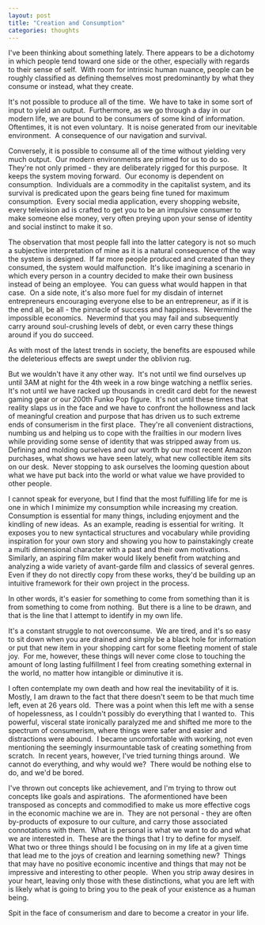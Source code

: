 ```yaml
---
layout: post
title: "Creation and Consumption"
categories: thoughts
---
```


I've been thinking about something lately. There appears to be a dichotomy in which people tend toward one side or the other, especially with regards to their sense of self.  With room for intrinsic human nuance, people can be roughly classified as defining themselves most predominantly by what they consume or instead, what they create.

It's not possible to produce all of the time.  We have to take in some sort of input to yield an output.  Furthermore, as we go through a day in our modern life, we are bound to be consumers of some kind of information.  Oftentimes, it is not even voluntary.  It is noise generated from our inevitable environment.  A consequence of our navigation and survival.

Conversely, it is possible to consume all of the time without yielding very much output.  Our modern environments are primed for us to do so.  They're not only primed - they are deliberately rigged for this purpose.  It keeps the system moving forward.  Our economy is dependent on consumption.  Individuals are a commodity in the capitalist system, and its survival is predicated upon the gears being fine tuned for maximum consumption.  Every social media application, every shopping website, every television ad is crafted to get you to be an impulsive consumer to make someone else money, very often preying upon your sense of identity and social instinct to make it so.

The observation that most people fall into the latter category is not so much a subjective interpretation of mine as it is a natural consequence of the way the system is designed.  If far more people produced and created than they consumed, the system would malfunction.  It's like imagining a scenario in which every person in a country decided to make their own business instead of being an employee.  You can guess what would happen in that case.  On a side note, it's also more fuel for my disdain of internet entrepreneurs encouraging everyone else to be an entrepreneur, as if it is the end all, be all - the pinnacle of success and happiness.  Nevermind the impossible economics.  Nevermind that you may fail and subsequently carry around soul-crushing levels of debt, or even carry these things around if you do succeed. 

As with most of the latest trends in society, the benefits are espoused while the deleterious effects are swept under the oblivion rug.

But we wouldn't have it any other way.  It's not until we find ourselves up until 3AM at night for the 4th week in a row binge watching a netflix series.  It's not until we have racked up thousands in credit card debt for the newest gaming gear or our 200th Funko Pop figure.  It's not until these times that reality slaps us in the face and we have to confront the hollowness and lack of meaningful creation and purpose that has driven us to such extreme ends of consumerism in the first place.  They're all convenient distractions, numbing us and helping us to cope with the frailties in our modern lives while providing some sense of identity that was stripped away from us.  Defining and molding ourselves and our worth by our most recent Amazon purchases, what shows we have seen lately, what new collectible item sits on our desk.  Never stopping to ask ourselves the looming question about what we have put back into the world or what value we have provided to other people.

I cannot speak for everyone, but I find that the most fulfilling life for me is one in which I minimize my consumption while increasing my creation.  Consumption is essential for many things, including enjoyment and the kindling of new ideas.  As an example, reading is essential for writing.  It exposes you to new syntactical structures and vocabulary while providing inspiration for your own story and showing you how to painstakingly create a multi dimensional character with a past and their own motivations.  Similarly, an aspiring film maker would likely benefit from watching and analyzing a wide variety of avant-garde film and classics of several genres.  Even if they do not directly copy from these works, they'd be building up an intuitive framework for their own project in the process. 

In other words, it's easier for something to come from something than it is from something to come from nothing.  But there is a line to be drawn, and that is the line that I attempt to identify in my own life.

It's a constant struggle to not overconsume.  We are tired, and it's so easy to sit down when you are drained and simply be a black hole for information or put that new item in your shopping cart for some fleeting moment of stale joy.  For me, however, these things will never come close to touching the amount of long lasting fulfillment I feel from creating something external in the world, no matter how intangible or diminutive it is.

I often contemplate my own death and how real the inevitability of it is.  Mostly, I am drawn to the fact that there doesn't seem to be that much time left, even at 26 years old.  There was a point when this left me with a sense of hopelessness, as I couldn't possibly do everything that I wanted to.  This powerful, visceral state ironically paralyzed me and shifted me more to the spectrum of consumerism, where things were safer and easier and distractions were abound.  I became uncomfortable with working, not even mentioning the seemingly insurmountable task of creating something from scratch.  In recent years, however, I've tried turning things around.  We cannot do everything, and why would we?  There would be nothing else to do, and we'd be bored. 

I've thrown out concepts like achievement, and I'm trying to throw out concepts like goals and aspirations.  The aformentioned have been transposed as concepts and commodified to make us more effective cogs in the economic machine we are in.  They are not personal - they are often by-products of exposure to our culture, and carry those associated connotations with them.  What is personal is what we want to do and what we are interested in.  These are the things that I try to define for myself.  What two or three things should I be focusing on in my life at a given time that lead me to the joys of creation and learning something new?  Things that may have no positive economic incentive and things that may not be impressive and interesting to other people.  When you strip away desires in your heart, leaving only those with these distinctions, what you are left with is likely what is going to bring you to the peak of your existence as a human being.

Spit in the face of consumerism and dare to become a creator in your life.

